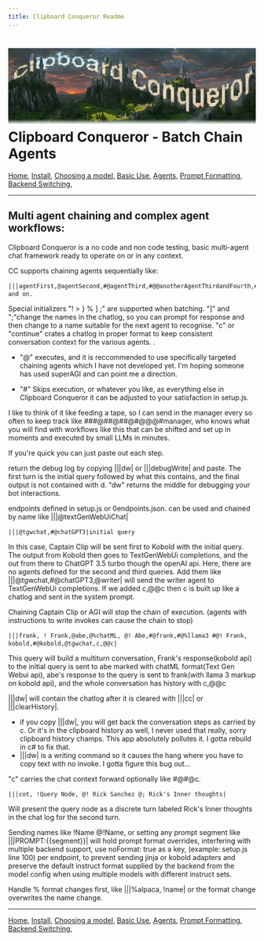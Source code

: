 ```yaml
---
title: Clipboard Conqueror Readme
---
```


![Clipboard Conqueror Graphic logo. The letters are clouds and buildings on a lush estate.](CCfinal.jpg)
Clipboard Conqueror - Batch Chain Agents
=============================
[Home](readme.md), [Install](install.md), [Choosing a model](choosingAModel.md), [Basic Use](useClipboardConqueror.md), [Agents](agents.md), [Prompt Formatting](promptFormatting.md), [Backend Switching](multipleEndpoints.md), 

---
Multi agent chaining and complex agent workflows:
---
Clipboard Conqueror is a no code and non code testing, basic multi-agent chat framework ready to operate on or in any context. 

CC supports chaining agents sequentially like:

```
|||agentFirst,@agentSecond,#@agentThird,#@@anotherAgentThirdandFourth,##@agentFourth,@@@c| and on. 
```
Special initializers "! > } % ] ;" are supported when batching. "]" and ";"change the names in the chatlog, so you can prompt for response and then change to a name suitable for the next agent to recognise. 
"c" or "continue" crates a chatlog in proper format to keep consistent conversation context for the various agents. .  


- "@" executes, and it is reccommended to use specifically targeted chaining agents which I have not developed yet. I'm hoping someone has used superAGI and can point me a direction.

- "#" Skips execution, or whatever you like, as everything else in Clipboard Conqueror it can be adjusted to your satisfaction in setup.js.

I like to think of it like feeding a tape, so I can send in the manager every so often to keep track like ###@##@##@#@@@#manager, who knows what you will find with workflows like this that can be shifted and set up in moments and executed by small LLMs in minutes. 

If you're quick you can just paste out each step. 



return the debug log by copying  |||dw| or |||debugWrite| and paste.  The first turn is the initial query followed by what this contains, and the final output is not contained with d.  "dw" returns the middle for debugging your bot interactions. 


endpoints defined in setup.js or 0endpoints.json. can be used and chained by name like |||@textGenWebUiChat|
```
|||@tgwchat,#@chatGPT3|initial query
```
In this case, Captain Clip will be sent first to Kobold with the initial query. The output from Kobold then goes to TextGenWebUi completions, and the out from there to ChatGPT 3.5 turbo though the openAI api. Here, there are no agents defined for the second and third queries. Add them like |||@tgwchat,#@chatGPT3,@writer| will send the writer agent to TextGenWebUi completions. If we added c,@@c then c is built up like a chatlog and sent in the system prompt.

Chaining Captain Clip or AGI will stop the chain of execution. (agents with instructions to write invokes can cause the chain to stop)

```
|||frank, ! Frank,@abe,@%chatML, @! Abe,#@frank,#@%llama3 #@! Frank, kobold,#@kobold,@tgwchat,c,@@c|
```
This query will build a multiturn conversation, Frank's response(kobold api) to the initial query is sent to abe marked with chatML format(Text Gen Webui api), abe's response to the query is sent to frank(with llama 3 markup on kobold api), and the whole conversation has history with c,@@c


|||dw| will contain the chatlog after it is cleared with |||cc| or |||clearHistory|.
- if you copy |||dw|, you will get back the conversation steps as carried by c. Or it's in the clipboard history as well, I never used that really, sorry clipboard history champs. This app absolutely pollutes it. I gotta rebuild in c# to fix that.
- |||dw| is a writing command so it causes the hang where you have to copy text with no invoke. I gotta figure this bug out...


"c" carries the chat context forward optionally like #@#@c.
```
|||cot, !Query Node, @! Rick Sanchez @; Rick's Inner thoughts| 
```
Will present the query node as a discrete turn labeled Rick's Inner thoughts in the chat log for the second turn. 


Sending names like !Name @!Name, or setting any prompt segment like |||PROMPT:{{segment}}| will hold prompt format overrides, interfering with multiple backend support, use  noFormat: true as a key, (example: setup.js line 100) per endpoint, to prevent sending jinja or kobold adapters and preserve the default instruct format supplied by the backend from the model config when using multiple models with different instruct sets.

Handle % format changes first, like |||%alpaca, !name| or the format change overwrites the name change. 

---

[Home](readme.md), [Install](install.md), [Choosing a model](choosingAModel.md), [Basic Use](useClipboardConqueror.md), [Agents](agents.md), [Prompt Formatting](promptFormatting.md), [Backend Switching](multipleEndpoints.md), 